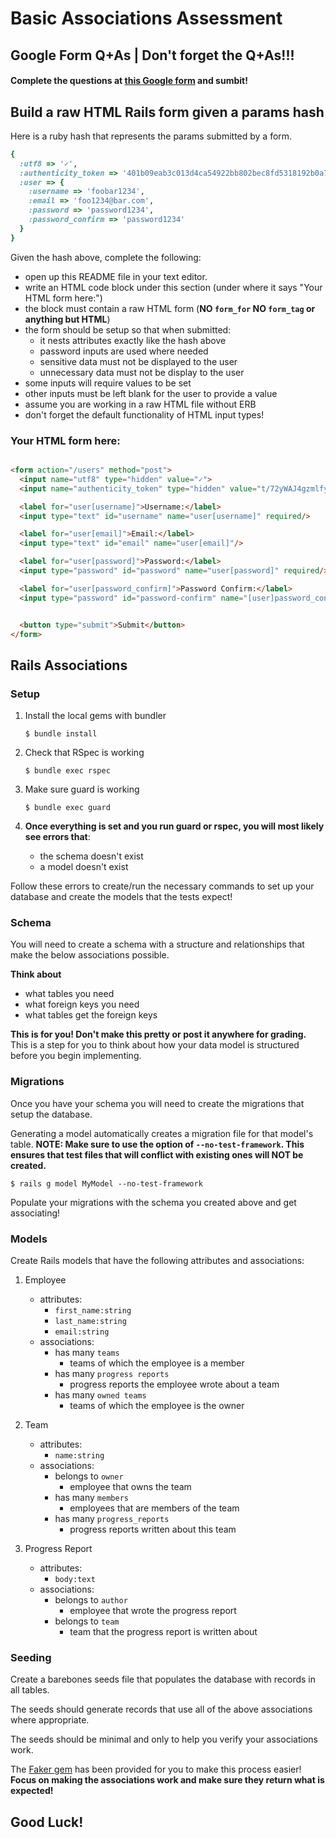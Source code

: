 # Basic Associations Assessment




## Google Form Q+As | **Don't forget the Q+As!!!**


#### Complete the questions at [this Google form](https://docs.google.com/forms/d/1RSxDrmbbIvj0I8vxy52qNCV_qEPkAjNa7gwShHHy8eE/viewform) and sumbit!




## Build a raw HTML Rails form given a params hash

Here is a ruby hash that represents the params
submitted by a form.

```ruby
{
  :utf8 => '✓',
  :authenticity_token => '401b09eab3c013d4ca54922bb802bec8fd5318192b0a75f201d8b3727429080fb337591abd3e44453b954555b7a0812e1081c39b740293f765eae731f5a65ed1',
  :user => {
    :username => 'foobar1234',
    :email => 'foo1234@bar.com',
    :password => 'password1234',
    :password_confirm => 'password1234'
  }
}
```

Given the hash above, complete the following:

- open up this README file in your text editor.
- write an HTML code block under this section (under where it says "Your HTML form here:")
- the block must contain a raw HTML form (**NO `form_for` NO `form_tag` or anything but HTML**)
- the form should be setup so that when submitted:
    - it nests attributes exactly like the hash above
    - password inputs are used where needed
    - sensitive data must not be displayed to the user
    - unnecessary data must not be display to the user
- some inputs will require values to be set
- other inputs must be left blank for the user to provide a value
- assume you are working in a raw HTML file without ERB
- don't forget the default functionality of HTML input types!


### Your HTML form here:

```html

<form action="/users" method="post">
  <input name="utf8" type="hidden" value="✓">
  <input name="authenticity_token" type="hidden" value="t/72yWAJ4gzmlfy/QH6CQPbQx5Cz8MRK+/8fueweUU8=">

  <label for="user[username]">Username:</label>
  <input type="text" id="username" name="user[username]" required/>

  <label for="user[email]">Email:</label>
  <input type="text" id="email" name="user[email]"/>

  <label for="user[password]">Password:</label>
  <input type="password" id="password" name="user[password]" required/>

  <label for="user[password_confirm]">Password Confirm:</label>
  <input type="password" id="password-confirm" name="[user]password_confirm" required/>  


  <button type="submit">Submit</button>
</form>

```





## Rails Associations

### Setup

1. Install the local gems with bundler

    ```shell
    $ bundle install
    ```

1. Check that RSpec is working

    ```shell
    $ bundle exec rspec
    ```

1. Make sure guard is working

    ```shell
    $ bundle exec guard
    ```

1. **Once everything is set and you run guard or rspec,
you will most likely see errors that**:

    - the schema doesn't exist
    - a model doesn't exist

Follow these errors to create/run the necessary commands to set up your database
and create the models that the tests expect!



### Schema

You will need to create a schema with a structure and relationships
that make the below associations possible.

**Think about**

- what tables you need
- what foreign keys you need
- what tables get the foreign keys

**This is for you! Don't make this pretty or post it anywhere for grading.**
This is a step for you to think about how your data model is structured
before you begin implementing.


### Migrations

Once you have your schema you will need to create the migrations
that setup the database.

Generating a model automatically creates a migration file for that model's table.
**NOTE: Make sure to use the option of `--no-test-framework`. This ensures that test files that will conflict with existing ones will NOT be created.**

```shell
$ rails g model MyModel --no-test-framework
```

Populate your migrations with the schema you created above and get associating!


### Models

Create Rails models that have the following attributes and associations:

1. Employee
    - attributes:
        - `first_name:string`
        - `last_name:string`
        - `email:string`
    - associations:
        - has many `teams`
            - teams of which the employee is a member
        - has many `progress reports`
            - progress reports the employee wrote about a team
        - has many `owned teams`
            - teams of which the employee is the owner

1. Team
    - attributes:
        - `name:string`
    - associations:
        - belongs to `owner`
            - employee that owns the team
        - has many `members`
            - employees that are members of the team
        - has many `progress_reports`
            - progress reports written about this team

1. Progress Report
    - attributes:
        - `body:text`
    - associations:
        - belongs to `author`
            - employee that wrote the progress report
        - belongs to `team`
            - team that the progress report is written about

### Seeding

Create a barebones seeds file that populates the database with records in all tables.

The seeds should generate records that use all of the above associations where appropriate.

The seeds should be minimal and only to help you verify your associations work.

The [Faker gem](https://github.com/stympy/faker) has been provided for you to make this process easier!
**Focus on making the associations work and make sure they return what is expected!**


## Good Luck!




